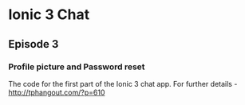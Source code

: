 # Ionic 3 Chat

## Episode 3

### Profile picture and Password reset

The code for the first part of the Ionic 3 chat app. For further details - http://tphangout.com/?p=610


